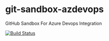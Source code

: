 # git-sandbox-azdevops
GitHub Sandbox For Azure Devops Integration

[![Build Status](https://dev.azure.com/bdudick/github-sandbox/_apis/build/status/github-sandbox-CI?branchName=features)](https://dev.azure.com/bdudick/github-sandbox/_build/latest?definitionId=27&branchName=features)



